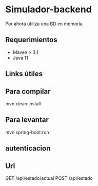 # Simulador-backend 
Por ahora utiliza una BD en memoria.

## Requerimientos
- Maven > 3.1
- Java 11


## Links útiles

## Para compilar 
mvn clean install

## Para levantar
mvn spring-boot:run

## autenticacion

## Url
GET /api/estado/actual
POST /api/estado  
